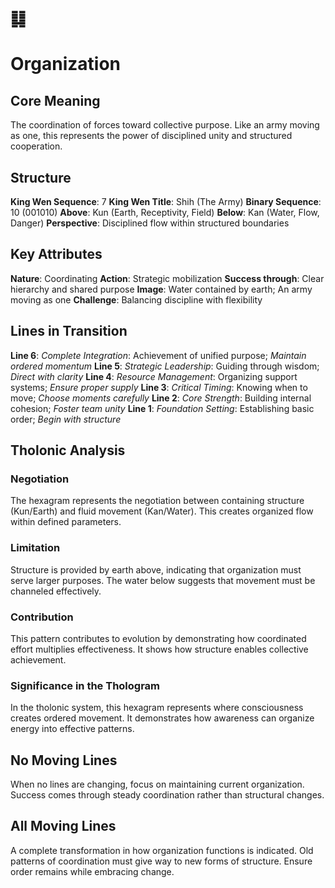 # ䷆ 
# Organization

## Core Meaning
The coordination of forces toward collective purpose. Like an army moving as one, this represents the power of disciplined unity and structured cooperation.

## Structure
**King Wen Sequence**: 7
**King Wen Title**: Shih (The Army)
**Binary Sequence**: 10 (001010)
**Above**: Kun (Earth, Receptivity, Field)
**Below**: Kan (Water, Flow, Danger)
**Perspective**: Disciplined flow within structured boundaries

## Key Attributes
**Nature**: Coordinating
**Action**: Strategic mobilization
**Success through**: Clear hierarchy and shared purpose
**Image**: Water contained by earth; An army moving as one
**Challenge**: Balancing discipline with flexibility

## Lines in Transition
**Line 6**: *Complete Integration*: Achievement of unified purpose; *Maintain ordered momentum*
**Line 5**: *Strategic Leadership*: Guiding through wisdom; *Direct with clarity*
**Line 4**: *Resource Management*: Organizing support systems; *Ensure proper supply*
**Line 3**: *Critical Timing*: Knowing when to move; *Choose moments carefully*
**Line 2**: *Core Strength*: Building internal cohesion; *Foster team unity*
**Line 1**: *Foundation Setting*: Establishing basic order; *Begin with structure*

## Tholonic Analysis
### Negotiation
The hexagram represents the negotiation between containing structure (Kun/Earth) and fluid movement (Kan/Water). This creates organized flow within defined parameters.

### Limitation
Structure is provided by earth above, indicating that organization must serve larger purposes. The water below suggests that movement must be channeled effectively.

### Contribution
This pattern contributes to evolution by demonstrating how coordinated effort multiplies effectiveness. It shows how structure enables collective achievement.

### Significance in the Thologram
In the tholonic system, this hexagram represents where consciousness creates ordered movement. It demonstrates how awareness can organize energy into effective patterns.

## No Moving Lines
When no lines are changing, focus on maintaining current organization. Success comes through steady coordination rather than structural changes.

## All Moving Lines
A complete transformation in how organization functions is indicated. Old patterns of coordination must give way to new forms of structure. Ensure order remains while embracing change.
